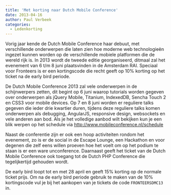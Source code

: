 ```yaml
---
title: 'Met korting naar Dutch Mobile Conference'
date: 2013-04-16
author: Paul Verbeek
categories:
  - Ledenkorting
---
```


Vorig jaar kende de Dutch Mobile Conference haar debuut, met verschillende onderwerpen die laten zien hoe moderne web technologieën ingezet kunnen worden op de verschillende mobiele platformen die de wereld rijk is. In 2013 wordt de tweede editie georganiseerd, ditmaal zal het evenement van 6 t/m 8 juni plaatsvinden in de Amsterdam RAI. Speciaal voor Fronteers is er een kortingscode die recht geeft op 10% korting op het ticket na de early bird periode.

De Dutch Mobile Conference 2013 zal vele onderwerpen in de schijnwerpers zetten, dit begint op 6 juni waarop tutorials worden gegeven over onderwerpen als jQuery Mobile, Titanium, IndexedDB, Sencha Touch 2 en CSS3 voor mobile devices. Op 7 en 8 juni worden er reguliere talks gegeven die ieder drie kwartier duren, tijdens deze reguliere talks komen onderwerpen als debugging, AngularJS, responsive design, websockets en vele anderen aan bod. Als je het volledige aanbod wilt bekijken kun je een blik werpen op het schedule via <http://www.mobileconference.nl/schedule>

Naast de conferentie zijn er ook een hoop activiteiten rondom het evenement, zo is er de social in de Escape Lounge, een Hackathon en voor degenen die zelf eens willen proeven hoe het voelt om op het podium te staan is er een ware unconference. Daarnaast geeft het ticket van de Dutch Mobile Conference ook toegang tot de Dutch PHP Conference die tegelijkertijd gehouden wordt.

De early bird loopt tot en met 28 april en geeft 15% korting op de normale ticket prijs. Om na de early bird periode gebruik te maken van de 10% kortingscode vul je bij het aankopen van je tickets de code `FRONTEERSDMC13` in.
